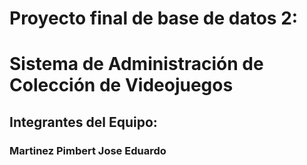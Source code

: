 # Proyecto final de base de datos 2:
# Sistema de Administración de Colección de Videojuegos
## Integrantes del Equipo:
### Martinez Pimbert Jose Eduardo
